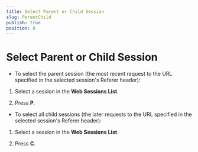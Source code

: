```yaml
---
title: Select Parent or Child Session
slug: ParentChild
publish: true
position: 8
---
```


Select Parent or Child Session
==============================

+ To select the parent session (the most recent request to the URL specified in the selected session's Referer header):

1. Select a session in the **Web Sessions List**.

2. Press **P**.

+ To select all child sessions (the later requests to the URL specified in the selected session's Referer header):

1. Select a session in the **Web Sessions List**.

2. Press **C**.
